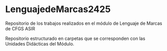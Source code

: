 # LenguajedeMarcas2425
Repositorio de los trabajos realizados en el módulo de Lenguaje de Marcas de CFGS ASIR


Repositorio estructurado en carpetas que se corresponden con las Unidades Didácticas del Módulo.
